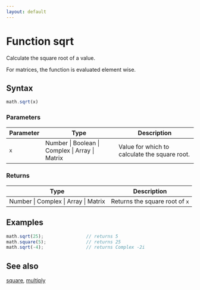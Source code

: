 ```yaml
---
layout: default
---
```


# Function sqrt

Calculate the square root of a value.

For matrices, the function is evaluated element wise.


## Syntax

```js
math.sqrt(x)
```

### Parameters

Parameter | Type | Description
--------- | ---- | -----------
`x` | Number &#124; Boolean &#124; Complex &#124; Array &#124; Matrix |  Value for which to calculate the square root.

### Returns

Type | Description
---- | -----------
Number &#124; Complex &#124; Array &#124; Matrix |  Returns the square root of `x`


## Examples

```js
math.sqrt(25);                // returns 5
math.square(5);               // returns 25
math.sqrt(-4);                // returns Complex -2i
```


## See also

[square](square.html),
[multiply](multiply.html)


<!-- Note: This file is automatically generated from source code comments. Changes made in this file will be overridden. -->
